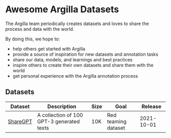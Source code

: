 # Awesome Argilla Datasets

The Argilla team periodically creates datasets and loves to share the process and data with the world.

By doing this, we hope to:

- help others get started with Argilla
- provide a source of inspiration for new datasets and annotation tasks
- share our data, models, and learnings and best practices
- inspire others to create their own datasets and share them with the world
- get personal experience with the Argilla annotation process

## Datasets

| Dataset | Description | Size | Goal | Release |
| --- | --- | --- | --- | --- |
| [ShareGPT](/sharegpt) | A collection of 100 GPT-3 generated texts | 10K | Red teaming dataset | 2021-10-01 |
